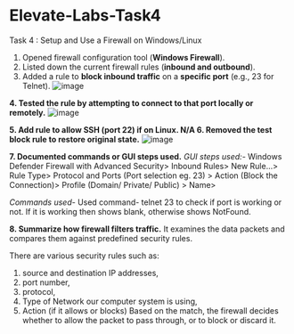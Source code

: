 # Elevate-Labs-Task4

Task 4 : Setup and Use a Firewall on Windows/Linux

1. Opened firewall configuration tool (**Windows Firewall**).
2. Listed down the current firewall rules (**inbound and outbound**).
3. Added a rule to **block inbound traffic** on a **specific port** (e.g., 23 for Telnet).
![image](https://github.com/user-attachments/assets/4942caa3-4770-459d-a34d-c0b85fcbb7f3)

**4. Tested the rule by attempting to connect to that port locally or remotely.**
 ![image](https://github.com/user-attachments/assets/2913758c-b31b-40d3-b0fd-4c9735378fe8)

**5. Add rule to allow SSH (port 22) if on Linux. N/A
6. Removed the test block rule to restore original state.**
![image](https://github.com/user-attachments/assets/f45da8a7-238a-49d0-aca8-4966b1301dfc)

**7. Documented commands or GUI steps used.**
_GUI steps used:-_
Windows Defender Firewall with Advanced Security> Inbound Rules> New Rule…> Rule Type> Protocol and Ports (Port selection eg. 23) > Action (Block the Connection)> Profile (Domain/ Private/ Public) > Name> 

_Commands used-_
 Used command- telnet <ip address> 23 to check if port is working or not.
If it is working then shows blank, otherwise shows NotFound.

**8. Summarize how firewall filters traffic.**
It examines the data packets and compares them against predefined security rules.

There are various security rules such as:
1. source and destination IP addresses,
2. port number,
3. protocol,
4. Type of Network our computer system is using,
5. Action (if it allows or blocks)
Based on the match, the firewall decides whether to allow the packet to pass through, or to block or discard it. 

